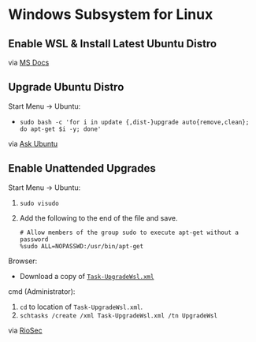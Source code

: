 # Windows Subsystem for Linux

## Enable WSL & Install Latest Ubuntu Distro

via [MS Docs](https://docs.microsoft.com/en-us/windows/wsl/install-win10)

## Upgrade Ubuntu Distro

Start Menu -> Ubuntu:
 - `sudo bash -c 'for i in update {,dist-}upgrade auto{remove,clean}; do apt-get $i -y; done'`
 
 via [Ask Ubuntu](https://askubuntu.com/a/846968)
 
## Enable Unattended Upgrades

Start Menu -> Ubuntu:
 1. `sudo visudo`
 2. Add the following to the end of the file and save.

    ```
    # Allow members of the group sudo to execute apt-get without a password
    %sudo ALL=NOPASSWD:/usr/bin/apt-get
    ```

Browser:
 - Download a copy of [`Task-UpgradeWsl.xml`](https://github.com/collinbarrett/box-setup/blob/master/wsl/Task-UpgradeWsl.xml)

cmd (Administrator):
 
 1. `cd` to location of `Task-UpgradeWsl.xml`.
 2. `schtasks /create /xml Task-UpgradeWsl.xml /tn UpgradeWsl`

via [RioSec](http://www.riosec.com/articles/automatingupdatesforbashonubuntuonwindows10)
